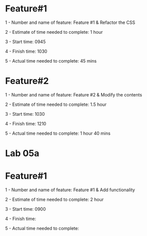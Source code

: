 # Feature#1
1 - Number and name of feature: Feature #1 & Refactor the CSS

2 - Estimate of time needed to complete: 1 hour

3 - Start time: 0945

4 - Finish time: 1030

5 - Actual time needed to complete: 45 mins

# Feature#2
1 - Number and name of feature: Feature #2 & Modify the contents

2 - Estimate of time needed to complete: 1.5 hour

3 - Start time: 1030

4 - Finish time: 1210

5 - Actual time needed to complete: 1 hour 40 mins

# Lab 05a
# Feature#1
1 - Number and name of feature: Feature #1 & Add functionality

2 - Estimate of time needed to complete: 2 hour

3 - Start time: 0900

4 - Finish time: 

5 - Actual time needed to complete: 

